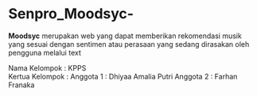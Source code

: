 # Senpro_Moodsyc-

**Moodsyc** merupakan web yang dapat memberikan rekomendasi musik yang sesuai dengan sentimen atau perasaan yang sedang dirasakan oleh pengguna melalui text

Nama Kelompok : KPPS 
<br>
Kertua Kelompok : 
Anggota 1 : Dhiyaa Amalia Putri
Anggota 2 : Farhan Franaka

